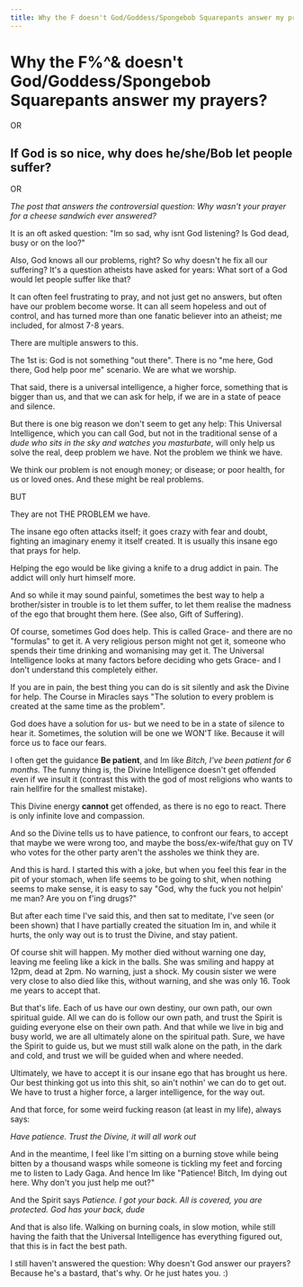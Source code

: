 ```yaml
---
title: Why the F doesn't God/Goddess/Spongebob Squarepants answer my prayers?
---
```


# Why the F%^& doesn't God/Goddess/Spongebob Squarepants answer my prayers?
OR
## If God is so nice, why does he/she/Bob let people suffer?
OR

*The post that answers the controversial question: Why wasn't your prayer for a cheese sandwich ever answered?*


It is an oft asked question: "Im so sad, why isnt God listening? Is God dead, busy or on the loo?"

Also, God knows all our problems, right? So why doesn't he fix all our suffering? It's a question atheists have asked for years: What sort of a God would let people suffer like that?




It can often feel frustrating to pray, and not just get no answers, but often have our problem become worse. It can all seem hopeless and out of control, and has turned more than one fanatic believer into an atheist; me included, for almost 7-8 years.

There are multiple answers to this.

The 1st is: God is not something "out there". There is no "me here, God there, God help poor me" scenario. We are what we worship.

That said, there is a universal intelligence, a higher force, something that is bigger than us, and that we can ask for help, if we are in a state of peace and silence.

But there is one big reason we don't seem to get any help: This Universal Intelligence, which you can call God, but  not in the traditional sense of a *dude who sits in the sky and watches you masturbate*, will only help us solve the real, deep problem we have. Not the problem we think we have.

We think our problem is not enough money; or disease; or poor health, for us or loved ones. And these might be real problems.

BUT

They are not THE PROBLEM we have.



The insane ego often attacks itself; it goes crazy with fear and doubt, fighting an imaginary enemy it itself created. It is usually this insane ego that prays for help.

Helping the ego would be like giving a knife to a drug addict in pain. The addict will only hurt himself more.

And so while it may sound painful, sometimes the best way to help a brother/sister in trouble is to let them suffer, to let them realise the madness of the ego that brought them here. (See also, Gift of Suffering).

Of course, sometimes God does help. This is called Grace- and there are no "formulas" to get it. A very religious person might not get it, someone who spends their time drinking and womanising may get it. The Universal Intelligence looks at many factors before deciding who gets Grace- and I don't understand this completely either.

If you are in pain, the best thing you can do is sit silently and ask the Divine for help. The Course in Miracles says "The solution to every problem is created at the same time as the problem".

God does have a solution for us- but we need to be in a state of silence to hear it. Sometimes, the solution will be one we WON'T like. Because it will force us to face our fears.

I often get the guidance **Be patient**, and Im like *Bitch, I've been patient for 6 months.* The funny thing is, the Divine Intelligence doesn't get offended even if we insult it (contrast this with the god of most religions who wants to rain hellfire for the smallest mistake).

This Divine energy **cannot** get offended, as there is no ego to react. There is only infinite love and compassion.

And so the Divine tells us to have patience, to confront our fears, to accept that maybe we were wrong too, and maybe the boss/ex-wife/that guy on TV who votes for the other party aren't the assholes we think they are.

And this is hard. I started this with a joke, but when you feel this fear in the pit of your stomach, when life seems to be going to shit, when nothing seems to make sense, it is easy to say "God, why the fuck you not helpin' me man? Are you on f'ing drugs?"

But after each time I've said this, and then sat to meditate, I've seen (or been shown) that I have partially created the situation Im in, and while it hurts, the only way out is to trust the Divine, and stay patient.

Of course shit will happen. My mother died without warning one day, leaving me feeling like a kick in the balls. She was smiling and happy at 12pm, dead at 2pm. No warning, just a shock. My cousin sister we were very close to also died like this, without warning, and she was only 16. Took me years to accept that.

 But that's life. Each of us have our own destiny, our own path, our own spiritual guide. All we can do is follow our own path, and trust the Spirit is guiding everyone else on their own path. And that while we live in big and busy world, we are all ultimately alone on the spiritual path. Sure, we have the Spirit to guide us, but we must still walk alone on the path, in the dark and cold, and trust we will be guided when and where needed.

Ultimately, we have to accept it is our insane ego that has brought us here. Our best thinking got us into this shit, so ain't nothin' we can do to get out. We have to trust a higher force, a larger intelligence, for the way out.

And that force, for some weird fucking reason (at least in my life), always says:

*Have patience. Trust the Divine, it will all work out*

And in the meantime, I feel like I'm sitting on a burning stove while being bitten by a thousand wasps while someone is tickling my feet and forcing me to listen to Lady Gaga. And hence Im like "Patience! Bitch, Im dying out here. Why don't you just help me out?"

And the Spirit says *Patience. I got your back. All is covered, you are protected. God has your back, dude*


And that is also life. Walking on burning coals, in slow motion, while still having the faith that the Universal Intelligence has everything figured out, that this is in fact the best path.

I still haven't answered the question: Why doesn't God answer our prayers? Because he's a bastard, that's why. Or he just hates you. :)
